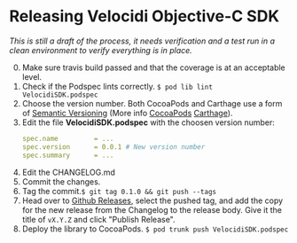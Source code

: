 # Releasing Velocidi Objective-C SDK

_This is still a draft of the process, it needs verification and a test run in a clean environment to verify everything is in place._

0. Make sure travis build passed and that the coverage is at an acceptable level.
1. Check if the Podspec lints correctly. `$ pod lib lint VelocidiSDK.podspec`
1. Choose the version number. Both CocoaPods and Carthage use a form of [Semantic Versioning](https://semver.org/) (More info [CocoaPods](https://guides.cocoapods.org/making/making-a-cocoapod.html#cocoapods-versioning-specifics) [Carthage](https://guides.cocoapods.org/making/making-a-cocoapod.html#cocoapods-versioning-specifics)).
1. Edit the file __VelocidiSDK.podspec__ with the choosen version number:
    ```yaml
    spec.name         = ...
    spec.version      = 0.0.1 # New version number
    spec.summary      = ...
    ```
1. Edit the CHANGELOG.md
1. Commit the changes. 
1. Tag the commit.`$ git tag 0.1.0 && git push --tags`
1. Head over to [Github Releases](https://github.com/velocidi/velocidi-ios-objc-sdk/releases), select the pushed tag, and add the copy for the new release from the Changelog to the release body. Give it the title of `vX.Y.Z` and click "Publish Release".
1. Deploy the library to CocoaPods. `$ pod trunk push VelocidiSDK.podspec`
